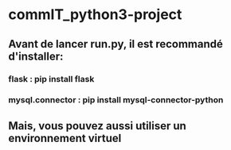 # commIT_python3-project
## Avant de lancer run.py, il est recommandé d'installer:
### flask : pip install flask
### mysql.connector : pip install mysql-connector-python
## Mais, vous pouvez aussi utiliser un environnement virtuel
